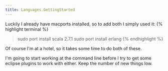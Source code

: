 ```yaml
---
title: Languages.GettingStarted
---
```

Luckily I already have macports installed, so to add both I simply used it:
{% highlight terminal %}
> sudo port install scala 2.7.1
> sudo port install erlang
{% endhighlight %}

Of course I'm at a hotel, so it takes some time to do both of these.

I'm going to start working at the command line before I try to get some eclipse plugins to work with either. Keep the number of new things low.
